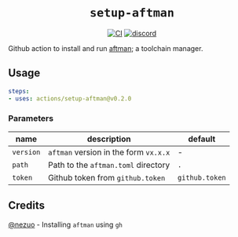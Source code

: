 <div align="center">
  <h1><code>setup-aftman</code></h1>
  <p>
    <a href="https://github.com/ok-nick/setup-aftman/actions?query=workflow%3ACI"><img src="https://github.com/ok-nick/setup-aftman/workflows/CI/badge.svg" alt="CI" /></a>
    <a href="https://discord.gg/w9Bc6xH7uC"><img src="https://img.shields.io/discord/834969350061424660?label=discord" alt="discord" /></a>
  </p>
</div>

Github action to install and run [aftman](https://github.com/LPGhatguy/aftman); a toolchain manager.

## Usage
```yaml
steps:
- uses: actions/setup-aftman@v0.2.0
```

### Parameters
|name|description|default|
|---|---|---|
|`version`|`aftman` version in the form `vx.x.x`|-|
|`path`|Path to the `aftman.toml` directory|`.`|
|`token`|Github token from `github.token`|`github.token`|

## Credits
[@nezuo](https://github.com/nezuo) - Installing `aftman` using `gh`
